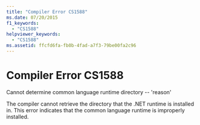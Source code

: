 ```yaml
---
title: "Compiler Error CS1588"
ms.date: 07/20/2015
f1_keywords: 
  - "CS1588"
helpviewer_keywords: 
  - "CS1588"
ms.assetid: ffcfd6fa-fb0b-4fad-a7f3-79be00fa2c96
---
```

# Compiler Error CS1588
Cannot determine common language runtime directory -- 'reason'  
  
 The compiler cannot retrieve the directory that the .NET runtime is installed in. This error indicates that the common language runtime is improperly installed.
